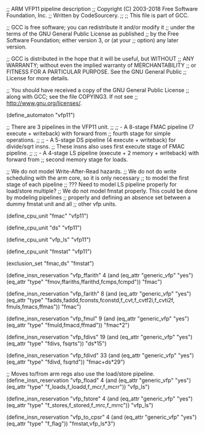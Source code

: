 ;; ARM VFP11 pipeline description
;; Copyright (C) 2003-2018 Free Software Foundation, Inc.
;; Written by CodeSourcery.
;;
;; This file is part of GCC.

;; GCC is free software; you can redistribute it and/or modify it
;; under the terms of the GNU General Public License as published
;; by the Free Software Foundation; either version 3, or (at your
;; option) any later version.

;; GCC is distributed in the hope that it will be useful, but WITHOUT
;; ANY WARRANTY; without even the implied warranty of MERCHANTABILITY
;; or FITNESS FOR A PARTICULAR PURPOSE.  See the GNU General Public
;; License for more details.

;; You should have received a copy of the GNU General Public License
;; along with GCC; see the file COPYING3.  If not see
;; <http://www.gnu.org/licenses/>.

(define_automaton "vfp11")

;; There are 3 pipelines in the VFP11 unit.
;;
;; - A 8-stage FMAC pipeline (7 execute + writeback) with forward from
;;   fourth stage for simple operations.
;;
;; - A 5-stage DS pipeline (4 execute + writeback) for divide/sqrt insns.
;;   These insns also uses first execute stage of FMAC pipeline.
;;
;; - A 4-stage LS pipeline (execute + 2 memory + writeback) with forward from
;;   second memory stage for loads.

;; We do not model Write-After-Read hazards.
;; We do not do write scheduling with the arm core, so it is only necessary
;; to model the first stage of each pipeline
;; ??? Need to model LS pipeline properly for load/store multiple?
;; We do not model fmstat properly.  This could be done by modeling pipelines
;; properly and defining an absence set between a dummy fmstat unit and all
;; other vfp units.

(define_cpu_unit "fmac" "vfp11")

(define_cpu_unit "ds" "vfp11")

(define_cpu_unit "vfp_ls" "vfp11")

(define_cpu_unit "fmstat" "vfp11")

(exclusion_set "fmac,ds" "fmstat")

(define_insn_reservation "vfp_ffarith" 4
 (and (eq_attr "generic_vfp" "yes")
      (eq_attr "type" "fmov,ffariths,ffarithd,fcmps,fcmpd"))
 "fmac")

(define_insn_reservation "vfp_farith" 8
 (and (eq_attr "generic_vfp" "yes")
      (eq_attr "type" "fadds,faddd,fconsts,fconstd,f_cvt,f_cvtf2i,f_cvti2f,\
                       fmuls,fmacs,ffmas"))
 "fmac")

(define_insn_reservation "vfp_fmul" 9
 (and (eq_attr "generic_vfp" "yes")
      (eq_attr "type" "fmuld,fmacd,ffmad"))
 "fmac*2")

(define_insn_reservation "vfp_fdivs" 19
 (and (eq_attr "generic_vfp" "yes")
      (eq_attr "type" "fdivs, fsqrts"))
 "ds*15")

(define_insn_reservation "vfp_fdivd" 33
 (and (eq_attr "generic_vfp" "yes")
      (eq_attr "type" "fdivd, fsqrtd"))
 "fmac+ds*29")

;; Moves to/from arm regs also use the load/store pipeline.
(define_insn_reservation "vfp_fload" 4
 (and (eq_attr "generic_vfp" "yes")
      (eq_attr "type" "f_loads,f_loadd,f_mcr,f_mcrr"))
 "vfp_ls")

(define_insn_reservation "vfp_fstore" 4
 (and (eq_attr "generic_vfp" "yes")
      (eq_attr "type" "f_stores,f_stored,f_mrc,f_mrrc"))
 "vfp_ls")

(define_insn_reservation "vfp_to_cpsr" 4
 (and (eq_attr "generic_vfp" "yes")
      (eq_attr "type" "f_flag"))
 "fmstat,vfp_ls*3")

